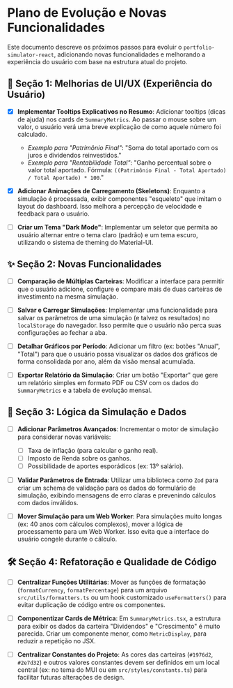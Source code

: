 # Plano de Evolução e Novas Funcionalidades

Este documento descreve os próximos passos para evoluir o `portfolio-simulator-react`, adicionando novas funcionalidades e melhorando a experiência do usuário com base na estrutura atual do projeto.

## 🚀 Seção 1: Melhorias de UI/UX (Experiência do Usuário)

- [x] **Implementar Tooltips Explicativos no Resumo**: Adicionar tooltips (dicas de ajuda) nos cards de `SummaryMetrics`. Ao passar o mouse sobre um valor, o usuário verá uma breve explicação de como aquele número foi calculado.
    - *Exemplo para "Patrimônio Final"*: "Soma do total aportado com os juros e dividendos reinvestidos."
    - *Exemplo para "Rentabilidade Total"*: "Ganho percentual sobre o valor total aportado. Fórmula: `((Patrimônio Final - Total Aportado) / Total Aportado) * 100`."

- [x] **Adicionar Animações de Carregamento (Skeletons)**: Enquanto a simulação é processada, exibir componentes "esqueleto" que imitam o layout do dashboard. Isso melhora a percepção de velocidade e feedback para o usuário.

- [ ] **Criar um Tema "Dark Mode"**: Implementar um seletor que permita ao usuário alternar entre o tema claro (padrão) e um tema escuro, utilizando o sistema de theming do Material-UI.

## ✨ Seção 2: Novas Funcionalidades

- [ ] **Comparação de Múltiplas Carteiras**: Modificar a interface para permitir que o usuário adicione, configure e compare mais de duas carteiras de investimento na mesma simulação.

- [ ] **Salvar e Carregar Simulações**: Implementar uma funcionalidade para salvar os parâmetros de uma simulação (e talvez os resultados) no `localStorage` do navegador. Isso permite que o usuário não perca suas configurações ao fechar a aba.

- [ ] **Detalhar Gráficos por Período**: Adicionar um filtro (ex: botões "Anual", "Total") para que o usuário possa visualizar os dados dos gráficos de forma consolidada por ano, além da visão mensal acumulada.

- [ ] **Exportar Relatório da Simulação**: Criar um botão "Exportar" que gere um relatório simples em formato PDF ou CSV com os dados do `SummaryMetrics` e a tabela de evolução mensal.

## 🧠 Seção 3: Lógica da Simulação e Dados

- [ ] **Adicionar Parâmetros Avançados**: Incrementar o motor de simulação para considerar novas variáveis:
    - [ ] Taxa de inflação (para calcular o ganho real).
    - [ ] Imposto de Renda sobre os ganhos.
    - [ ] Possibilidade de aportes esporádicos (ex: 13º salário).

- [ ] **Validar Parâmetros de Entrada**: Utilizar uma biblioteca como `Zod` para criar um schema de validação para os dados do formulário de simulação, exibindo mensagens de erro claras e prevenindo cálculos com dados inválidos.

- [ ] **Mover Simulação para um Web Worker**: Para simulações muito longas (ex: 40 anos com cálculos complexos), mover a lógica de processamento para um Web Worker. Isso evita que a interface do usuário congele durante o cálculo.

## 🛠️ Seção 4: Refatoração e Qualidade de Código

- [ ] **Centralizar Funções Utilitárias**: Mover as funções de formatação (`formatCurrency`, `formatPercentage`) para um arquivo `src/utils/formatters.ts` ou um hook customizado `useFormatters()` para evitar duplicação de código entre os componentes.

- [ ] **Componentizar Cards de Métrica**: Em `SummaryMetrics.tsx`, a estrutura para exibir os dados da carteira "Dividendos" e "Crescimento" é muito parecida. Criar um componente menor, como `MetricDisplay`, para reduzir a repetição no JSX.

- [ ] **Centralizar Constantes do Projeto**: As cores das carteiras (`#1976d2`, `#2e7d32`) e outros valores constantes devem ser definidos em um local central (ex: no tema do MUI ou em `src/styles/constants.ts`) para facilitar futuras alterações de design.